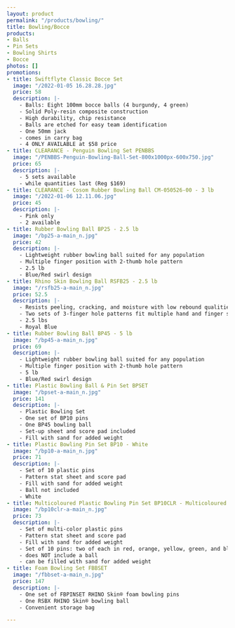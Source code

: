 ```yaml
---
layout: product
permalink: "/products/bowling/"
title: Bowling/Bocce
products:
- Balls
- Pin Sets
- Bowling Shirts
- Bocce
photos: []
promotions:
- title: Swiftflyte Classic Bocce Set
  image: "/2022-01-05 16.28.28.jpg"
  price: 58
  description: |-
    - Balls: Eight 100mm bocce balls (4 burgundy, 4 green)
    - Solid Poly-resin composite construction
    - High durability, chip resistance
    - Balls are etched for easy team identification
    - One 50mm jack
    - comes in carry bag
    - 4 ONLY AVAILABLE at $58 price
- title: CLEARANCE - Penguin Bowling Set PENBBS
  image: "/PENBBS-Penguin-Bowling-Ball-Set-800x1000px-600x750.jpg"
  price: 65
  description: |-
    - 5 sets available
    - while quantities last (Reg $169)
- title: CLEARANCE - Cosom Rubber Bowling Ball CM-050526-00 - 3 lb
  image: "/2022-01-06 12.11.06.jpg"
  price: 45
  description: |-
    - Pink only
    - 2 available
- title: Rubber Bowling Ball BP25 - 2.5 lb
  image: "/bp25-a-main_n.jpg"
  price: 42
  description: |-
    - Lightweight rubber bowling ball suited for any population
    - Multiple finger position with 2-thumb hole pattern
    - 2.5 lb
    - Blue/Red swirl design
- title: Rhino Skin Bowling Ball RSFB25 - 2.5 lb
  image: "/rsfb25-a-main_n.jpg"
  price: 52.5
  description: |-
    - Resists peeling, cracking, and moisture with low rebound qualities
    - Two sets of 3-finger hole patterns fit multiple hand and finger sizes
    - 2.5 lbs
    - Royal Blue
- title: Rubber Bowling Ball BP45 - 5 lb
  image: "/bp45-a-main_n.jpg"
  price: 69
  description: |-
    - Lightweight rubber bowling ball suited for any population
    - Multiple finger position with 2-thumb hole pattern
    - 5 lb
    - Blue/Red swirl design
- title: Plastic Bowling Ball & Pin Set BPSET
  image: "/bpset-a-main_n.jpg"
  price: 141
  description: |-
    - Plastic Bowling Set
    - One set of BP10 pins
    - One BP45 bowling ball
    - Set-up sheet and score pad included
    - Fill with sand for added weight
- title: Plastic Bowling Pin Set BP10 - White
  image: "/bp10-a-main_n.jpg"
  price: 71
  description: |-
    - Set of 10 plastic pins
    - Pattern stat sheet and score pad
    - Fill with sand for added weight
    - Ball not included
    - White
- title: Multicoloured Plastic Bowling Pin Set BP10CLR - Multicoloured
  image: "/bp10clr-a-main_n.jpg"
  price: 73
  description: |-
    - Set of multi-color plastic pins
    - Pattern stat sheet and score pad
    - Fill with sand for added weight
    - Set of 10 pins: two of each in red, orange, yellow, green, and blue
    - does NOT include a ball
    - can be filled with sand for added weight
- title: Foam Bowling Set FBBSET
  image: "/fbbset-a-main_n.jpg"
  price: 147
  description: |-
    - One set of FBPINSET RHINO Skin® foam bowling pins
    - One RSBX RHINO Skin® bowling ball
    - Convenient storage bag

---
```

